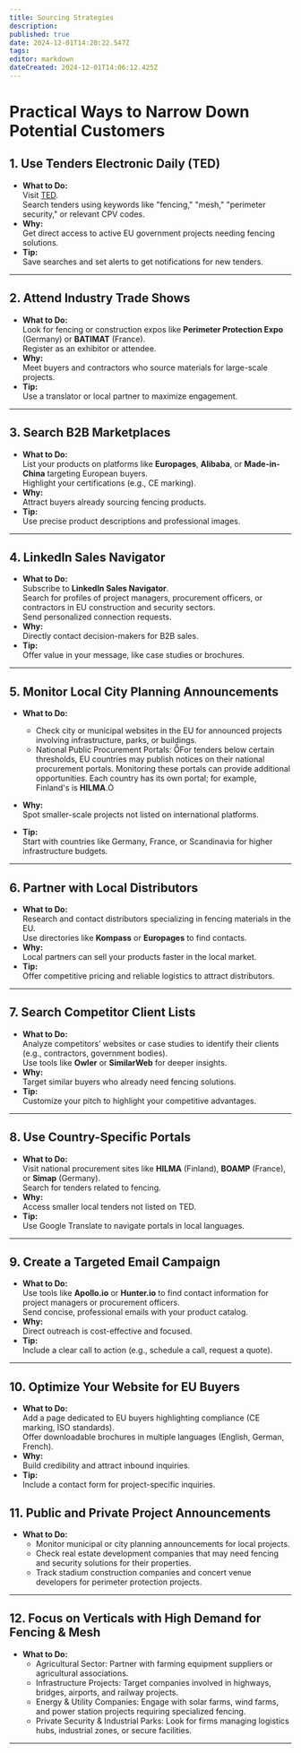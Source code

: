 ```yaml
---
title: Sourcing Strategies
description: 
published: true
date: 2024-12-01T14:20:22.547Z
tags: 
editor: markdown
dateCreated: 2024-12-01T14:06:12.425Z
---
```


# Practical Ways to Narrow Down Potential Customers

## 1. Use Tenders Electronic Daily (TED)
- **What to Do:**  
  Visit [TED](https://ted.europa.eu/).  
  Search tenders using keywords like "fencing," "mesh," "perimeter security," or relevant CPV codes.
- **Why:**  
  Get direct access to active EU government projects needing fencing solutions.
- **Tip:**  
  Save searches and set alerts to get notifications for new tenders.

---

## 2. Attend Industry Trade Shows
- **What to Do:**  
  Look for fencing or construction expos like **Perimeter Protection Expo** (Germany) or **BATIMAT** (France).  
  Register as an exhibitor or attendee.
- **Why:**  
  Meet buyers and contractors who source materials for large-scale projects.
- **Tip:**  
  Use a translator or local partner to maximize engagement.

---

## 3. Search B2B Marketplaces
- **What to Do:**  
  List your products on platforms like **Europages**, **Alibaba**, or **Made-in-China** targeting European buyers.  
  Highlight your certifications (e.g., CE marking).
- **Why:**  
  Attract buyers already sourcing fencing products.
- **Tip:**  
  Use precise product descriptions and professional images.

---

## 4. LinkedIn Sales Navigator
- **What to Do:**  
  Subscribe to **LinkedIn Sales Navigator**.  
  Search for profiles of project managers, procurement officers, or contractors in EU construction and security sectors.  
  Send personalized connection requests.
- **Why:**  
  Directly contact decision-makers for B2B sales.
- **Tip:**  
  Offer value in your message, like case studies or brochures.

---

## 5. Monitor Local City Planning Announcements
- **What to Do:**  
  * Check city or municipal websites in the EU for announced projects involving infrastructure, parks, or buildings.  
  * National Public Procurement Portals: For tenders below certain thresholds, EU countries may publish notices on their national procurement portals. Monitoring these portals can provide additional opportunities. Each country has its own portal; for example, Finland's is **HILMA**.
  
- **Why:**  
  Spot smaller-scale projects not listed on international platforms.
- **Tip:**  
  Start with countries like Germany, France, or Scandinavia for higher infrastructure budgets.

---

## 6. Partner with Local Distributors
- **What to Do:**  
  Research and contact distributors specializing in fencing materials in the EU.  
  Use directories like **Kompass** or **Europages** to find contacts.
- **Why:**  
  Local partners can sell your products faster in the local market.
- **Tip:**  
  Offer competitive pricing and reliable logistics to attract distributors.

---

## 7. Search Competitor Client Lists
- **What to Do:**  
  Analyze competitors’ websites or case studies to identify their clients (e.g., contractors, government bodies).  
  Use tools like **Owler** or **SimilarWeb** for deeper insights.
- **Why:**  
  Target similar buyers who already need fencing solutions.
- **Tip:**  
  Customize your pitch to highlight your competitive advantages.

---

## 8. Use Country-Specific Portals
- **What to Do:**  
  Visit national procurement sites like **HILMA** (Finland), **BOAMP** (France), or **Simap** (Germany).  
  Search for tenders related to fencing.
- **Why:**  
  Access smaller local tenders not listed on TED.
- **Tip:**  
  Use Google Translate to navigate portals in local languages.

---

## 9. Create a Targeted Email Campaign
- **What to Do:**  
  Use tools like **Apollo.io** or **Hunter.io** to find contact information for project managers or procurement officers.  
  Send concise, professional emails with your product catalog.
- **Why:**  
  Direct outreach is cost-effective and focused.
- **Tip:**  
  Include a clear call to action (e.g., schedule a call, request a quote).

---

## 10. Optimize Your Website for EU Buyers
- **What to Do:**  
  Add a page dedicated to EU buyers highlighting compliance (CE marking, ISO standards).  
  Offer downloadable brochures in multiple languages (English, German, French).
- **Why:**  
  Build credibility and attract inbound inquiries.
- **Tip:**  
  Include a contact form for project-specific inquiries.
 
## 11. Public and Private Project Announcements
- **What to Do:**  
  * Monitor municipal or city planning announcements for local projects.
  * Check real estate development companies that may need fencing and security solutions for their properties.
  * Track stadium construction companies and concert venue developers for perimeter protection projects.

---

## 12. Focus on Verticals with High Demand for Fencing & Mesh
- **What to Do:**  
  * Agricultural Sector: Partner with farming equipment suppliers or agricultural associations.
  * Infrastructure Projects: Target companies involved in highways, bridges, airports, and railway projects.
  * Energy & Utility Companies: Engage with solar farms, wind farms, and power station projects requiring specialized fencing.
  * Private Security & Industrial Parks: Look for firms managing logistics hubs, industrial zones, or secure facilities.
---
